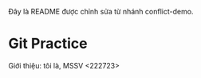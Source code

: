 Đây là README được chỉnh sửa từ nhánh conflict-demo.
# Git Practice
Giới thiệu: tôi là, MSSV <222723>
